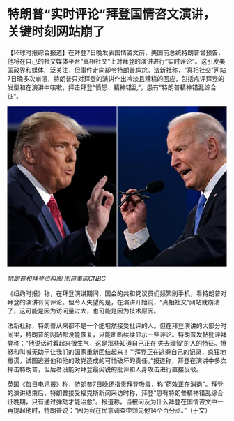 # 特朗普“实时评论”拜登国情咨文演讲，关键时刻网站崩了

【环球时报综合报道】在拜登7日晚发表国情咨文前，美国前总统特朗普曾预告，他将在自己的社交媒体平台“真相社交”上对拜登的演讲进行“实时评论”。这引发美国政界和媒体广泛关注，但事件走向却令特朗普尴尬。法新社称，“真相社交”网站7日晚多次崩溃，特朗普只对拜登的演讲作出冷淡且糟糕的回应，包括点评拜登的发型和在演讲中咳嗽，抨击拜登“愤怒、精神错乱”，患有“特朗普精神错乱综合征”。

![2e57a4f37dbea4a5605bcd565be22721.jpg](https://raw.githubusercontent.com/qqhsx/qqnews_image/main/2024/03/09/特朗普“实时评论”拜登国情咨文演讲，关键时刻网站崩了/2e57a4f37dbea4a5605bcd565be22721.jpg)

 _特朗普和拜登资料图 图自美国CNBC_

《纽约时报》称，在拜登演讲期间，国会的共和党议员们频繁刷手机，看特朗普对拜登的演讲有何评论。但令人失望的是，在演讲开始前，“真相社交”网站就崩溃了，这可能是因为访问量过大，也可能是因为技术原因。

法新社称，特朗普从来都不是一个能坦然接受批评的人。但在拜登演讲的大部分时间里，特朗普的网站都没能恢复，只能断断续续显示一些评论。特朗普发帖批评拜登称：“他说话时看起来很生气，这是那些知道自己正在‘失去理智’的人的特征。愤怒和叫喊无助于让我们的国家重新团结起来！”“拜登正在逃避自己的记录，疯狂地撒谎，试图逃避他和他的政党造成的可怕破坏的责任。”报道称，拜登在演讲中多次抨击特朗普，但后者没能对拜登最尖锐的批评和人身攻击进行直接反驳。

英国《每日电讯报》称，特朗普7日晚还指责拜登吸毒，称“药效正在消退”。拜登的演讲结束后，特朗普接受福克斯新闻采访时称，拜登“患有特朗普精神错乱综合征晚期，只有通过弹劾才能治愈”。报道称，当被问及为什么拜登在国情咨文中一再提起他时，特朗普说：“因为我在民意调查中领先他14个百分点。”（于文）

